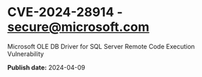 # CVE-2024-28914 - secure@microsoft.com

Microsoft OLE DB Driver for SQL Server Remote Code Execution Vulnerability

**Publish date:** 2024-04-09
